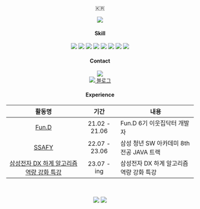 
<p align="center">🇰🇷</p>

<div align="center">
<a href="https://hits.seeyoufarm.com"><img src="https://hits.seeyoufarm.com/api/count/incr/badge.svg?url=https%3A%2F%2Fgithub.com%2FDev-Jun125&count_bg=%234AA839&title_bg=%23CE1D98&icon=nextdoor.svg&icon_color=%232095D8&title=Hello&edge_flat=false"/></a>
</div>

<h4 align="center">Skill</h4>
<div align="center"><img src="https://img.shields.io/badge/Java-744E3B?style=flat-square&logo=Java&logoColor=white"/> <img src="https://img.shields.io/badge/Python-3776AB?style=flat-square&logo=Python&logoColor=white"/> <img src="https://img.shields.io/badge/JavaScript-F7DF1E?style=flat-square&logo=JavaScript&logoColor=white"/> <img src="https://img.shields.io/badge/HTML5-E34F26?style=flat-square&logo=HTML5&logoColor=white"/> <img src="https://img.shields.io/badge/CSS3-1572B6?style=flat-square&logo=CSS3&logoColor=white"/> <img src="https://img.shields.io/badge/Django-003A2B?style=flat-square&logo=Django&logoColor=white"/> <img src="https://img.shields.io/badge/node.js-339933?style=flat-square&logo=Node.js&logoColor=white" / > <img src="https://img.shields.io/badge/MySQL-4479A1?style=flat-square&logo=MySQL&logoColor=white" / >

<h4 align="center">Contact</h4>
<div><a href=mailto:dev.jun125@gmail.com><img src="https://img.shields.io/badge/Gmail-d14836?style=flat-square&logo=Gmail&logoColor=white"/></a> </div>
<div><a href=https://devjun125.tistory.com/><img src="https://img.shields.io/badge/Blog-6BDBB8?style=flat-square&logo=Storyblok&logoColor=white"/> 블로그</a></div>

<h4 align="center">Experience</h4>

<div align="center">

|활동명|기간|내용|
|:---:|:---:|---|
|<a href="https://cafe.naver.com/eofl7942">Fun.D</a>|21.02 - 21.06|Fun.D 6기 이웃집닥터 개발자|
|<a href="https://ssafy.com/">SSAFY</a>|22.07 - 23.06|삼성 청년 SW 아카데미 8th 전공 JAVA 트랙|
|<a href="https://samsungalgorithm.com/">삼성전자 DX 하계 알고리즘 역량 강화 특강</a>|23.07 - ing|삼성전자 DX 하계 알고리즘 역량 강화 특강|


</div>
<br>
<br>

<div align="center">
  <a href="http://solved.ac/dev_jun125"><img src="http://mazassumnida.wtf/api/v2/generate_badge?boj=dev_jun125"/></a> <a href="http://solved.ac/dev_jun125"><img src="http://mazandi.herokuapp.com/api?handle=dev_jun125&theme=dark"/></a>
</div>


